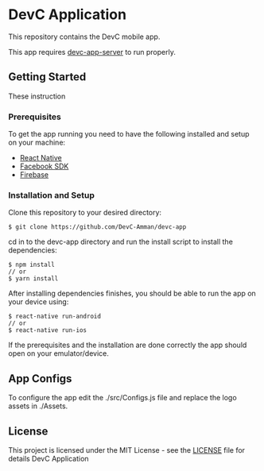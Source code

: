 # DevC Application

This repository contains the DevC mobile app.

This app requires [devc-app-server](https://github.com/DevC-Amman/devc-app-server) to run properly.

## Getting Started

These instruction 

### Prerequisites

To get the app running you need to have the following installed and setup on your machine:

* [React Native](https://facebook.github.io/react-native/docs/getting-started.html#installing-dependencies)
* [Facebook SDK](https://github.com/facebook/react-native-fbsdk#3-configure-native-projects)
* [Firebase](https://github.com/evollu/react-native-fcm#configure-firebase-console)

### Installation and Setup

Clone this repository to your desired directory:

```
$ git clone https://github.com/DevC-Amman/devc-app
```

cd in to the devc-app directory and run the install script to install the dependencies:

```
$ npm install
// or
$ yarn install
```

After installing dependencies finishes, you should be able to run the app on your device using:

```
$ react-native run-android
// or
$ react-native run-ios
```

If the prerequisites and the installation are done correctly the app should open on your emulator/device.

## App Configs

To configure the app edit the ./src/Configs.js file and replace the logo assets in ./Assets.

## License

This project is licensed under the MIT License - see the [LICENSE](LICENSE) file for details
DevC Application
